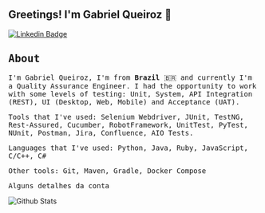## Greetings! I'm Gabriel Queiroz 👋

[![Linkedin Badge](https://img.shields.io/badge/LinkedIn-%230077B5.svg?&style=flat-square&logo=linkedin&logoColor=white&color=0e75b6&link=https://www.linkedin.com/in/gabrielqueeiroz/)](https://www.linkedin.com/in/gabrielqueeiroz/)

## <samp>About</samp>

<samp>I'm Gabriel Queiroz, I'm from __Brazil__ 🇧🇷 and currently I'm a Quality Assurance Engineer. I had the opportunity to work with some levels of testing: Unit, System, API Integration (REST), UI (Desktop, Web, Mobile) and Acceptance (UAT). </samp>

<samp>Tools that I've used:
Selenium Webdriver, JUnit, TestNG, Rest-Assured, Cucumber, RobotFramework, UnitTest, PyTest, NUnit, Postman, Jira, Confluence, AIO Tests.</samp>

<samp>Languages that I've used:
Python, Java, Ruby, JavaScript, C/C++, C#</samp>

<samp>Other tools:
Git, Maven, Gradle, Docker Compose
</samp>

<samp> Alguns detalhes da conta </samp>

![Github Stats](https://github-readme-stats.vercel.app/api?username=gabrielqueeiroz&include_all_commits=true&count_private=true&hide_border=true&hide_rank=true&show_icons=true&hide_title=true&theme=graywhite)

